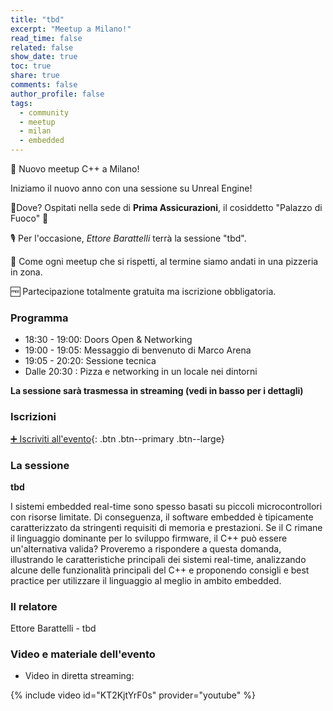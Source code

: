 ```yaml
---
title: "tbd"
excerpt: "Meetup a Milano!"
read_time: false
related: false
show_date: true
toc: true
share: true
comments: false
author_profile: false
tags:
  - community
  - meetup
  - milan
  - embedded
---
```


🥳 Nuovo meetup C++ a Milano!

Iniziamo il nuovo anno con una sessione su Unreal Engine! 

📌Dove? Ospitati nella sede di **Prima Assicurazioni**, il cosiddetto "Palazzo di Fuoco" 🤩

🎙️ Per l'occasione, *Ettore Barattelli* terrà la sessione "tbd".

🍕 Come ogni meetup che si rispetti, al termine siamo andati in una pizzeria in zona.

🆓 Partecipazione totalmente gratuita ma iscrizione obbligatoria.

### Programma

- 18:30 - 19:00: Doors Open & Networking
- 19:00 - 19:05: Messaggio di benvenuto di Marco Arena
- 19:05 - 20:20: Sessione tecnica
- Dalle 20:30  : Pizza e networking in un locale nei dintorni

**La sessione sarà trasmessa in streaming (vedi in basso per i dettagli)**

### Iscrizioni

[➕ Iscriviti all'evento](https://italiancpp-0325.eventbrite.it/){: .btn .btn--primary .btn--large}

### La sessione

**tbd** 

I sistemi embedded real-time sono spesso basati su piccoli microcontrollori con risorse limitate. Di conseguenza, il software embedded è tipicamente caratterizzato da stringenti requisiti di memoria e prestazioni. Se il C rimane il linguaggio dominante per lo sviluppo firmware, il C++ può essere un'alternativa valida? Proveremo a rispondere a questa domanda, illustrando le caratteristiche principali dei sistemi real-time, analizzando alcune delle funzionalità principali del C++ e proponendo consigli e best practice per utilizzare il linguaggio al meglio in ambito embedded.

### Il relatore

Ettore Barattelli - tbd

### Video e materiale dell'evento

- Video in diretta streaming:

{% include video id="KT2KjtYrF0s" provider="youtube" %}